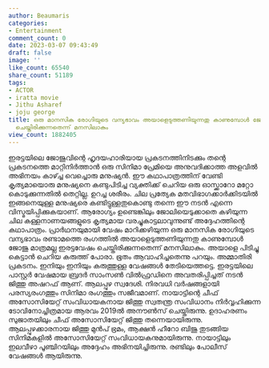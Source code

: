 ```yaml
---
author: Beaumaris
categories:
- Entertainment
comment_count: 0
date: 2023-03-07 09:43:49
draft: false
image: ''
like_count: 65540
share_count: 51189
tags:
- ACTOR
- iratta movie
- Jithu Asharef
- joju george
title: ഒരു മാനസിക രോഗിയുടെ വന്യഭാവം അയാളെടുത്തണിയുന്നതു കാണുമ്പോൾ ജോജു മാത്രമല്ല ഇരട്ടവേഷം
  ചെയ്തിരിക്കുന്നതെന്ന് മനസിലാകും
view_count: 1882405
---
```


ഇരട്ടയിലെ ജോജുവിന്റെ ഹൃദയഹാരിയായ പ്രകടനത്തിനിടക്കും തന്റെ പ്രകടനത്തെ മാറ്റിനിർത്താൻ ഒരു സിനിമാ പ്രേമിയെ അനുവദിക്കാത്ത അളവിൽ അഭിനയം കാഴ്ച്ച വെച്ചൊരു മനുഷ്യൻ. ഈ കഥാപാത്രത്തിന് വേണ്ടി കൃത്യമായൊരു മനുഷ്യനെ കണ്ടുപിടിച്ച വ്യക്തിക്ക് ചെറിയ ഒരു ഓസ്ക്കാറോ മറ്റോ കൊടുക്കുന്നതിൽ തെറ്റില്ല. ഉറച്ച ശരീരം. ചില പ്രത്യേക മതവിഭാഗക്കാർക്കിടയിൽ ഇങ്ങനെയുള്ള മനുഷ്യരെ കണ്ടിട്ടുള്ളതുകൊണ്ടു തന്നെ ഈ നടൻ എന്നെ വിസ്മയിപ്പിക്കുകയാണ്. ആരോഗ്യം ഉണ്ടെങ്കിലും ജോലിയെടുക്കാതെ കഴിയുന്ന ചില കള്ളനാണയങ്ങളുടെ കൃത്യമായ വരച്ചുകാട്ടലാവുന്നുണ്ട് അദ്ദേഹത്തിന്റെ കഥാപാത്രം. പ്രാർഥനയുമായി വേഷം മാറിക്കഴിയുന്ന ഒരു മാനസിക രോഗിയുടെ വന്യഭാവം രണ്ടാമത്തെ രംഗത്തിൽ അയാളെടുത്തണിയുന്നതു കാണുമ്പോൾ ജോജു മാത്രമല്ല ഇരട്ടവേഷം ചെയ്തിരിക്കുന്നതെന്ന് മനസിലാകും. അയാളെ പിടിച്ചു കെട്ടാൻ ചെറിയ കരുത്ത് പോരാ. ഭൂതം ആവാഹിച്ചതെന്നു പറയും. അമ്മാതിരി പ്രകടനം. ഇനിയും ഇനിയും കരുത്തുള്ള വേഷങ്ങൾ തേടിയെത്തട്ടെ. ഇരട്ടയിലെ പാസ്റ്റർ വേഷമായ ബ്രദർ സാംസൺ വിൽഫ്രഡിനെ അവതരിപ്പിച്ചത് നടൻ ജിത്തു അഷറഫ് ആണ്. ആലപ്പുഴ സ്വദേശി. നിരവധി വർഷങ്ങളായി പരസ്യരംഗത്തും സിനിമാ രംഗത്തും സജീവമാണ്. നായാട്ടിന്റെ ചീഫ് അസോസിയേറ്റ് സംവിധായകനായ ജിത്തു സ്വതന്ത്ര സംവിധാനം നിർവ്വഹിക്കുന്ന ടോവിനോച്ചിത്രമായ ആരവം 2019ൽ അനൗൺസ് ചെയ്തിരുന്നു. ഉദാഹരണം സുജാതയിലും ചീഫ് അസോസിയേറ്റ് ജിത്തു തന്നെയായിരുന്നു. ആലപ്പുഴക്കാരനായ ജിത്തു മുൻപ് ‌ഭ്രമം, ആക്ഷൻ ഹീറോ ബിജു തുടങ്ങിയ സിനിമകളിൽ അസോസിയേറ്റ് സംവിധായകനുമായിരുന്നു. നായാട്ടിലും ഇലവീഴാ പൂഞ്ചിറയിലും അദ്ദേഹം അഭിനയിച്ചിരുന്നു. രണ്ടിലും പോലീസ് വേഷങ്ങൾ ആയിരുന്നു.